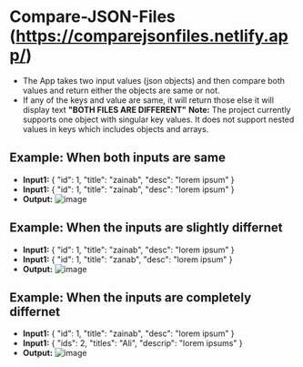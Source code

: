 # Compare-JSON-Files (https://comparejsonfiles.netlify.app/)
- The App takes two input values (json objects) and then compare both values and return either the objects are same or not. 
- If any of the keys and value are same, it will return those else it will display text **"BOTH FILES ARE DIFFERENT"**
**Note:** The project currently supports one object with singular key values. It does not support nested values in keys which includes objects and arrays.
## Example: When both inputs are same
- **Input1:** 
{
  "id": 1,
  "title": "zainab",
  "desc": "lorem ipsum"
}
- **Input1:** 
{
  "id": 1,
  "title": "zainab",
  "desc": "lorem ipsum"
}
-  **Output:**
![image](https://user-images.githubusercontent.com/88162824/218309634-90205132-c784-46a6-abf1-d2b01c99fa88.png)
## Example: When the inputs are slightly differnet
- **Input1:** 
{
  "id": 1,
  "title": "zainab",
  "desc": "lorem ipsum"
}
- **Input1:** 
{
  "id": 1,
  "title": "zanab",
  "desc": "lorem ipsum"
}
-  **Output:**
![image](https://user-images.githubusercontent.com/88162824/218309808-c5997798-4b63-41bc-8e6a-1bb90bcabaa2.png)
## Example: When the inputs are completely differnet
- **Input1:** 
{
  "id": 1,
  "title": "zainab",
  "desc": "lorem ipsum"
}
- **Input1:** 
{
  "ids": 2,
  "titles": "Ali",
  "descrip": "lorem ipsums"
}
-  **Output:**
![image](https://user-images.githubusercontent.com/88162824/218309862-149f6789-8643-4765-b7e5-297abf81cedb.png)
